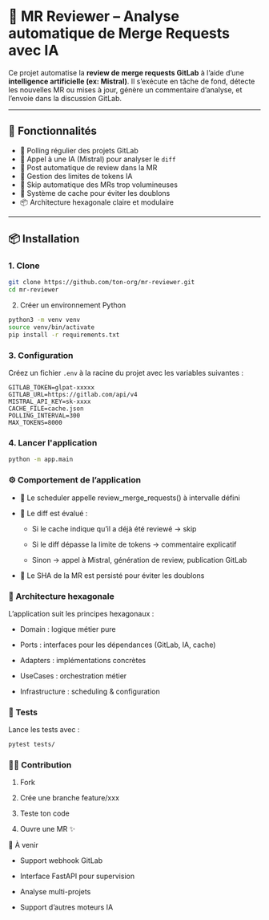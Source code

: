 # 🤖 MR Reviewer – Analyse automatique de Merge Requests avec IA

Ce projet automatise la **review de merge requests GitLab** à l’aide d’une **intelligence artificielle (ex: Mistral)**. Il s’exécute en tâche de fond, détecte les nouvelles MR ou mises à jour, génère un commentaire d’analyse, et l’envoie dans la discussion GitLab.

---

## 🚀 Fonctionnalités

- 🔁 Polling régulier des projets GitLab
- 🧠 Appel à une IA (Mistral) pour analyser le `diff`
- 📝 Post automatique de review dans la MR
- 🧮 Gestion des limites de tokens IA
- 🧠 Skip automatique des MRs trop volumineuses
- 💾 Système de cache pour éviter les doublons
- 📦 Architecture hexagonale claire et modulaire

---

## 📦 Installation

### 1. Clone

```bash
git clone https://github.com/ton-org/mr-reviewer.git
cd mr-reviewer

```
2. Créer un environnement Python

```bash
python3 -m venv venv
source venv/bin/activate
pip install -r requirements.txt
```

### 3. Configuration
Créez un fichier `.env` à la racine du projet avec les variables suivantes :

```dotenv
GITLAB_TOKEN=glpat-xxxxx
GITLAB_URL=https://gitlab.com/api/v4
MISTRAL_API_KEY=sk-xxxx
CACHE_FILE=cache.json
POLLING_INTERVAL=300
MAX_TOKENS=8000
```
### 4. Lancer l'application

```bash
python -m app.main
```

### ⚙️ Comportement de l’application
- 🔄 Le scheduler appelle review_merge_requests() à intervalle défini

- 🧠 Le diff est évalué :

    - Si le cache indique qu’il a déjà été reviewé → skip

    - Si le diff dépasse la limite de tokens → commentaire explicatif

    - Sinon → appel à Mistral, génération de review, publication GitLab

- 💾 Le SHA de la MR est persisté pour éviter les doublons

### 🧠 Architecture hexagonale
L’application suit les principes hexagonaux :

- Domain : logique métier pure

- Ports : interfaces pour les dépendances (GitLab, IA, cache)

- Adapters : implémentations concrètes

- UseCases : orchestration métier

- Infrastructure : scheduling & configuration

### 🧪 Tests
Lance les tests avec :

```bash
pytest tests/
```

### 👨‍💻 Contribution
1. Fork

2. Crée une branche feature/xxx

3. Teste ton code

4. Ouvre une MR ✨

🧱 À venir
- Support webhook GitLab

- Interface FastAPI pour supervision

- Analyse multi-projets

- Support d’autres moteurs IA
